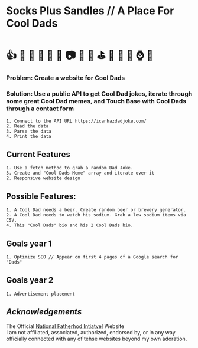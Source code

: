 
# **Socks Plus Sandles // A Place For Cool Dads**  
# :thumbsup: :hammer: :necktie: :walking: :beers: :doughnut: :camera: :briefcase: :wrench: :golf: :punch: :older_man: :dog: :watch: :hamburger:

### Problem: Create a website for Cool Dads
### Solution: Use a public API to get Cool Dad jokes, iterate through some great Cool Dad memes, and Touch Base with Cool Dads through a contact form

    1. Connect to the API URL https://icanhazdadjoke.com/
    2. Read the data
    3. Parse the data
    4. Print the data

## Current Features 
    1. Use a fetch method to grab a random Dad Joke.
    3. Create and "Cool Dads Meme" array and iterate over it 
    2. Responsive website design

## Possible Features: 
    1. A Cool Dad needs a beer. Create random beer or brewery generator.
    2. A Cool Dad needs to watch his sodium. Grab a low sodium items via CSV.  
    4. This "Cool Dads" bio and his 2 Cool Dads bio.

## Goals year 1
    1. Optimize SEO // Appear on first 4 pages of a Google search for "Dads"
## Goals year 2
    1. Advertisement placement

## *Acknowledgements*
The Official [National Fatherhod Intiatve!](https://www.fatherhood.org/) Website    
I am not affiliated, associated, authorized, endorsed by, or in any way officially connected with any of tehse websites beyond my own adoration.